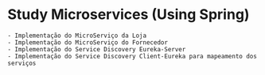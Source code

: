 # Study Microservices (Using Spring)

    - Implementação do MicroServiço da Loja
    - Implementação do MicroServiço do Fornecedor
    - Implementação do Service Discovery Eureka-Server
    - Implementação do Service Discovery Client-Eureka para mapeamento dos serviços


